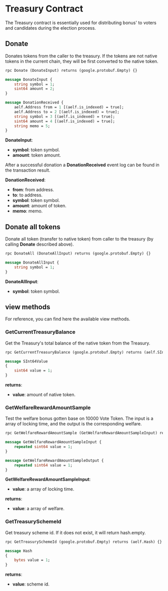 # Treasury Contract

The Treasury contract is essentially used for distributing bonus' to voters and candidates during the election process.

## **Donate**

Donates tokens from the caller to the treasury. If the tokens are not native tokens in the current chain, they will be first converted to the native token.

```Protobuf
rpc Donate (DonateInput) returns (google.protobuf.Empty) {}

message DonateInput {
    string symbol = 1;
    sint64 amount = 2;
}

message DonationReceived {
    aelf.Address from = 1 [(aelf.is_indexed) = true];
    aelf.Address to = 2 [(aelf.is_indexed) = true];
    string symbol = 3 [(aelf.is_indexed) = true];
    sint64 amount = 4 [(aelf.is_indexed) = true];
    string memo = 5;
}
```

**DonateInput**:
- **symbol**: token symbol.
- **amount**: token amount.

After a successful donation a **DonationReceived** event log can be found in the transaction result.

**DonationReceived**:
- **from**: from address.
- **to**: to address.
- **symbol**: token symbol.
- **amount**: amount of token.
- **memo**: memo.

## **Donate all tokens**

Donate all token (transfer to native token) from caller to the treasury (by calling **Donate** described above).

```Protobuf
rpc DonateAll (DonateAllInput) returns (google.protobuf.Empty) {}

message DonateAllInput {
    string symbol = 1;
}
```

**DonateAllInput**:
- **symbol**: token symbol.

## view methods

For reference, you can find here the available view methods.

### GetCurrentTreasuryBalance

Get the Treasury's total balance of the native token from the Treasury.

```Protobuf
rpc GetCurrentTreasuryBalance (google.protobuf.Empty) returns (aelf.SInt64Value){}

message SInt64Value
{
    sint64 value = 1;
}
```

**returns**:
- **value**: amount of native token.

### GetWelfareRewardAmountSample

Test the welfare bonus gotten base on 10000 Vote Token. The input is a array of locking time, and the output is the corresponding welfare. 

```Protobuf
rpc GetWelfareRewardAmountSample (GetWelfareRewardAmountSampleInput) returns (GetWelfareRewardAmountSampleOutput) {}

message GetWelfareRewardAmountSampleInput {
    repeated sint64 value = 1;
}

message GetWelfareRewardAmountSampleOutput {
    repeated sint64 value = 1;
}
```

**GetWelfareRewardAmountSampleInput**:
- **value**: a array of locking time.

**returns**:
- **value**: a array of welfare.

### GetTreasurySchemeId

Get treasury scheme id. If it does not exist, it will return hash.empty.

```Protobuf
rpc GetTreasurySchemeId (google.protobuf.Empty) returns (aelf.Hash) {}

message Hash
{
    bytes value = 1;
}
```

**returns**:
- **value**: scheme id.

